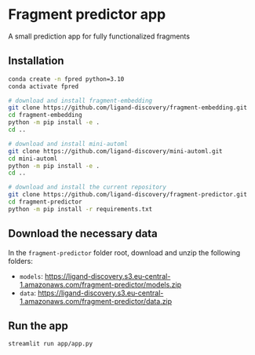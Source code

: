 # Fragment predictor app
A small prediction app for fully functionalized fragments

## Installation

```bash
conda create -n fpred python=3.10
conda activate fpred

# download and install fragment-embedding
git clone https://github.com/ligand-discovery/fragment-embedding.git
cd fragment-embedding
python -m pip install -e .
cd ..

# download and install mini-automl
git clone https://github.com/ligand-discovery/mini-automl.git
cd mini-automl
python -m pip install -e .
cd ..

# download and install the current repository
git clone https://github.com/ligand-discovery/fragment-predictor.git
cd fragment-predictor
python -m pip install -r requirements.txt

```

## Download the necessary data

In the `fragment-predictor` folder root, download and unzip the following folders:
* `models`: https://ligand-discovery.s3.eu-central-1.amazonaws.com/fragment-predictor/models.zip
* `data`: https://ligand-discovery.s3.eu-central-1.amazonaws.com/fragment-predictor/data.zip


## Run the app

```bash
streamlit run app/app.py
```